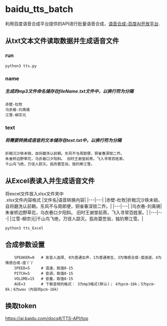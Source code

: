 # baidu_tts_batch
利用百度语音合成平台提供的API进行批量语音合成，[语音合成-百度AI开放平台](https://ai.baidu.com/tech/speech/tts_online).

## 从txt文本文件读取数据并生成语音文件
### run
```python
python3 tts.py
```
### name
##### 生成的mp3文件命名储存在fileName.txt文件中，以换行符为分隔
    赤壁-杜牧
    乌衣巷-刘禹锡
    江雪-柳宗元

### text
##### 将需要转换成语音的文本储存在text.txt中，以换行符为分隔
    折戟沉沙铁未销，自将磨洗认前朝。东风不与周郎便，铜雀春深锁二乔。
    朱雀桥边野草花，乌衣巷口夕阳斜。 旧时王谢堂前燕，飞入寻常百姓家。
    千山鸟飞绝，万径人踪灭。孤舟蓑笠翁，独钓寒江雪。
    
    
## 从Excel表读入并生成语音文件  
将excel文件放入xlsx文件夹中  
.xlsx文件内容格式
|文件名|语音转换内容|
|---|---|
|赤壁-杜牧|折戟沉沙铁未销，自将磨洗认前朝。东风不与周郎便，铜雀春深锁二乔。|
|---|---|
|乌衣巷-刘禹锡|朱雀桥边野草花，乌衣巷口夕阳斜。 旧时王谢堂前燕，飞入寻常百姓家。|
|---|---|
|江雪-柳宗元|千山鸟飞绝，万径人踪灭。孤舟蓑笠翁，独钓寒江雪。|

```python3
python3 tts_Excel
```

## 合成参数设置
        SPEAKER=0   # 发音人选择, 0为普通女声，1为普通男生，3为情感合成-度逍遥，4为情感合成-度丫丫
        SPEED=5     # 语速，取值0-15
        PITCH=5     # 音调，取值0-15
        VOLUME=15   # 音量，取值0-15
        AUE=3       # 下载音频的格式： 3为mp3格式(默认)； 4为pcm-16k；5为pcm-8k；6为wav（内容同pcm-16k）

## 换取token
https://ai.baidu.com/docs#/TTS-API/top
